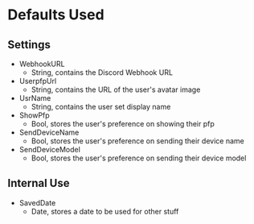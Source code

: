 # Defaults Used

## Settings
- WebhookURL
  - String, contains the Discord Webhook URL
- UserpfpUrl
  - String, contains the URL of the user's avatar image
- UsrName
  - String, contains the user set display name
- ShowPfp
  - Bool, stores the user's preference on showing their pfp
- SendDeviceName
  - Bool, stores the user's preference on sending their device name
- SendDeviceModel 
  - Bool, stores the user's preference on sending their device model

## Internal Use
- SavedDate
  - Date, stores a date to be used for other stuff
